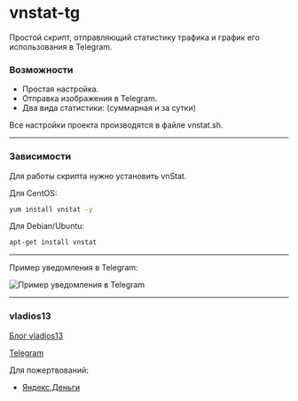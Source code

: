 # vnstat-tg
Простой скрипт, отправляющий статистику трафика и график его использования в Telegram.

### Возможности

- Простая настройка.
- Отправка изображения в Telegram.
- Два вида статистики: (суммарная и за сутки)

Все настройки проекта производятся в файле vnstat.sh.

----------

### Зависимости

Для работы скрипта нужно установить vnStat.

Для CentOS:

```bash
yum install vnstat -y
```

Для Debian/Ubuntu:

```bash
apt-get install vnstat
```

------------

Пример уведомления в Telegram:

![Пример уведомления в Telegram](https://i.13.wf/2020/09/15/1600191712-2472.jpg "Пример уведомления в Telegram")

------------


### vladios13
[Блог vladios13](https://blog.vladios13.com)

[Telegram](https://t.me/vladios13blog)

Для пожертвований:
- [Яндекс.Деньги](https://money.yandex.ru/to/410011568729023 "Яндекс.Деньги")